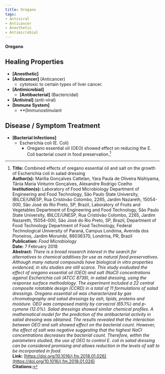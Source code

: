 ```yaml
---
title: Oregano
tags:
- Antiviral
- Anticancer
- Anesthetic
- Antimicrobial
---
```

**Oregano**

## Healing Properties

- **[Anesthetic]**
- **[Anticancer]** (Anticancer)
    - cytotoxic to certain types of liver cancer.
- **[Antimicrobial]**
    - **[Antibacterial]** (Bactericidal)
- **[Antiviral]** (anti-viral)
- **[Immune System]**
    - **[Immunostimulant

## Disease / Symptom Treatment
- **[Bacterial Infections]**
    -  Escherichia coli (E. Coli)
        - Oregano essential oil (OEO) showed effect on reducing the E. Coli bacterial count in food preservation.[^1]

[^1]: **Title:** Combined effects of oregano essential oil and salt on the growth of Escherichia coli in salad dressing<br>**Author(s):** Marília Gonçalves Cattelan, Yara Paula de Oliveira Nishiyama, Tânia Maria Vinturim Gonçalves, Alexandre Rodrigo Coelho<br>**Institution(s):** Laboratory of Food Microbiology Department of Engineering and Food Technology, São Paulo State University, IBILCE/UNESP, Rua Cristóvão Colombo, 2265, Jardim Nazareth, 15054-000, São José do Rio Preto, SP, Brazil, Laboratory of Fruits and Vegetables Department of Engineering and Food Technology, São Paulo State University, IBILCE/UNESP, Rua Cristóvão Colombo, 2265, Jardim Nazareth, 15054-000, São José do Rio Preto, SP, Brazil, Department of Food Technology Department of Food Technology, Federal Technological University of Paraná, Campus Londrina, Avenida dos Pioneiros, Jardim Morumbi, 86036370, Londrina, PR, Brazil<br>**Publication:** <i>Food Microbiology</i><br>**Date:** 7 February 2018<br>**Abstract:** <i>There is a broad research interest in the search for alternatives to chemical additives for use as natural food preservatives. Although many natural compounds have biological in vitro properties evidenced, in situ studies are still scarce. This study evaluated the effect of oregano essential oil (OEO) and salt (NaCl) concentrations against Escherichia coli (ATCC 8739), in salad dressing, using the response surface methodology. The experiment included a 22 central composite rotatable design (CCRD) in a total of 11 formulations of salad dressings. Oregano essential oil was characterized by gas chromatography and salad dressings by ash, lipids, proteins and moisture. OEO was composed mainly by carvacrol (65.1%) and p-cymene (12.0%). Salad dressings showed similar chemical profiles. A mathematical model for the prediction of the antibacterial activity in salad dressing was obtained. The results revealed that the interaction between OEO and salt showed effect on the bacterial count. However, the effect of salt was negative suggesting that the highest NaCl concentrations decreases the bacterial count. Therefore, within the parameters studied, the use of OEO to control E. coli in salad dressing can be considered promising and allows reduction in the levels of salt to be incorporated in food.</i><br>**Link:** [https://doi.org/10.1016/j.fm.2018.01.026](https://doi.org/10.1016/j.fm.2018.01.026)<br>**Citations:**   